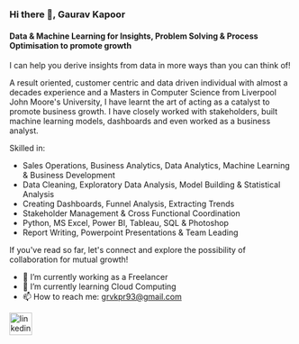### Hi there 👋, Gaurav Kapoor
#### Data & Machine Learning for Insights, Problem Solving & Process Optimisation to promote growth
I can help you derive insights from data in more ways than you can think of!

A result oriented, customer centric and data driven individual with almost a decades experience and a Masters in Computer Science from Liverpool John Moore's University, I have learnt the art of acting as a catalyst to promote business growth. I have closely worked with stakeholders, built machine learning models, dashboards and even worked as a business analyst. 

Skilled in:
* Sales Operations, Business Analytics, Data Analytics, Machine Learning & Business Development
* Data Cleaning, Exploratory Data Analysis, Model Building & Statistical Analysis
* Creating Dashboards, Funnel Analysis, Extracting Trends 
* Stakeholder Management & Cross Functional Coordination
* Python, MS Excel, Power BI, Tableau, SQL & Photoshop
* Report Writing, Powerpoint Presentations & Team Leading

If you've read so far, let's connect and explore the possibility of collaboration for mutual growth!

- 🔭 I’m currently working as a Freelancer
- 🌱 I’m currently learning Cloud Computing 
- 📫 How to reach me: grvkpr93@gmail.com 


[<img src='https://cdn.jsdelivr.net/npm/simple-icons@3.0.1/icons/linkedin.svg' alt='linkedin' height='40'>](https://www.linkedin.com/in/www.linkedin.com/in/gauravkapoor-dsml/)  

